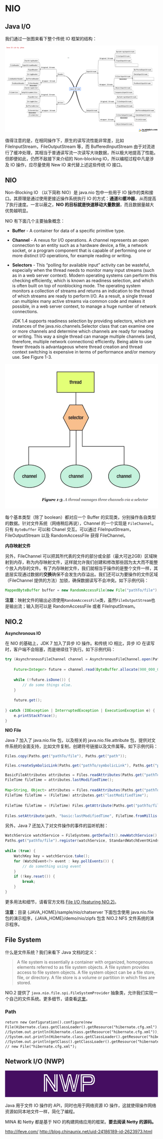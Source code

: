 # NIO

## Java I/O

我们通过一张图来看下整个传统 IO 框架的结构：

![](theIOTopology.png)

值得注意的是，在相同操作下，原生的读写流性能非常差，比如 FileInputStream，FileOutputStream 等，而 BufferedInputStream 由于对流进行了缓冲处理，其相当于普通读写流一次读写大块数据，所以极大地提高了性能。但即便如此，仍然不敌接下来介绍的 Non-blocking IO，所以编程过程中凡是涉及 IO 操作，应尽量使用 New IO 来代替上述这些传统 IO 接口。

## NIO

Non-Blocking IO （以下简称 NIO）是 java.nio 包中一些用于 IO 操作的类和接口。其原理是通过使用更接近操作系统执行 IO 的方式：**通道**和**缓冲器**，从而提高了执行速度。一言以蔽之，**NIO 的目标就是快速移动大量数据**，而且数据量越大优势越明显。

NIO 有下面几个主要抽象概念：

+ **Buffer** - A container for data of a specific primitive type.
+ **Channel** - A nexus for I/O operations. A channel represents an open connection to an entity such as a hardware device, a file, a network socket, or a program component that is capable of performing one or more distinct I/O operations, for example reading or writing.
+ **Selectors** - This “polling for available input” activity can be wasteful, especially when the thread needs to monitor many input streams (such as in a web server context). Modern operating systems can perform this checking efficiently, which is known as readiness selection, and which is often built on top of nonblocking mode. The operating system monitors a collection of streams and returns an indication to the thread of which streams are ready to perform I/O. As a result, a single thread can multiplex many active streams via common code and makes it possible, in a web server context, to manage a huge number of network connections.

   JDK 1.4 supports readiness selection by providing selectors, which are instances of the java.nio.channels.Selector class that can examine one or more channels and determine which channels are ready for reading or writing. This way a single thread can manage multiple channels (and, therefore, multiple network connections) efficiently. Being able to use fewer threads is advantageous where thread creation and thread context switching is expensive in terms of performance and/or memory use. See Figure 1-3.

![The Multiplex](theMultiplex.png)

每个基本类型（除了 boolean）都对应一个 Buffer 的实现类，分别操作各自类型的数据。针对文件系统（网络稍后再说），Channel 的一个实现是 `FileChannel`。只有 `ByteBuffer` 可以和 Chanel 交互。可以通过 FileInputStream，FileOutputStream  以及 RandomAccessFile 获得 FileChannel。

**内存映射文件**

另外，FileChannel 可以把其所代表的文件的部分或全部（最大可达2GB）区域映射到内存，称为内存映射文件，这样就允许我们创建和修改那些因为太大而不能整个放入内存的文件。有了内存映射文件，我们就相当于操作的是整个文件一样，其底层实现通过数据的**交换**确保不会发生内存溢出。我们还可以为要操作的文件区域（FileChannel 提供的方法）加锁，确保数据读写不会冲突。如下示例代码：

```Java
MappedByteBuffer buffer = new RandomAccessFile(new File("pathTo/file"), "rw").getChannel().map(FileChannel.MapMode.READ_WRITE, 0, 999_999_999); // buffer 有 get 和 set 方法，供读写用。
```

**注意**：映射文件的输出必须使用`RandomAccessFile`类，虽然`FileOutputStream`也是输出流；输入则可以是 RandomAccessFile 或者 FileInputStream。

## NIO.2

**Asynchronous IO**

在 NIO 的基础上，JDK 7 加入了异步 IO 操作。和传统 IO 相比，异步 IO 在读写时，客户端不会阻塞，而是继续往下执行。如下示例代码：

```Java
try (AsynchronousFileChannel channel = AsynchronousFileChannel.open(Paths.get("pathTo/file"));) { // 凡是实现了 AutoCloseable 接口的资源会自动关闭并释放。

    Future<Integer> future = channel.read(ByteBuffer.allocate(900_000_000), 0); // 这里不会阻塞，而是继续执行下去。

    while (!future.isDone()) {
        // do some things else.
    }

    future.get();

} catch (IOException | InterruptedException | ExecutionException e) {
    e.printStackTrace();
}
```

**NIO File**

Java 7 加入了 java.nio.file 包，以及相关的 java.nio.file.attribute 包，提供对文件系统的全面支持，比如文件复制，创建符号链接以及文件属等。如下示例代码：

```Java
Files.copy(Paths.get("pathTo/file"), Paths.get("path"));
```

```Java
Files.createSymbolicLink(Paths.get("pathTo/symbolicLink"), Paths.get("pathTo/file")); // The FileAttributes vararg enables you to specify initial file attributes that are set atomically when the link is created. However, this argument is intended for future use and is not currently implemented.
```

```Java
BasicFileAttributes attributes = Files.readAttributes(Paths.get("pathTo/file"), BasicFileAttributes.class);
FileTime fileTime = attributes.lastModifiedTime();

Map<String, Object> attributes = Files.readAttributes(Paths.get("pathTo/file"), "basic:lastModifiedTime,size"); // 可以用 * 来表示所有 basic-file-attributes.
FileTime fileTime = (FileTime) attributes.get("lastModifiedTime");

FileTime fileTime = (FileTime) Files.getAttribute(Paths.get("pathTo/file"), "basic:lastModifiedTime");

Files.setAttribute(path, "basic:lastModifiedTime", FileTime.fromMillis(System.currentTimeMillis())); // 其它属性包括 basic:creationTime，basic:lastAccessTime，basic:lastModifiedTime，basic:isSymbolicLink，basic:isDirectory，basic:isRegularFile，basic:size，dos:hidden 等；另外，Java 还提供了更直接的设置属性的方法，比如 setLastModifiedTime(Path path, FileTime time) 等。
```

另外，Java 7 还加入了对文件操作的事件的监听机制：

```Java
WatchService watchService = FileSystems.getDefault().newWatchService();
Paths.get("pathTo/file").register(watchService, StandardWatchEventKinds.ENTRY_CREATE, StandardWatchEventKinds.ENTRY_DELETE, StandardWatchEventKinds.ENTRY_MODIFY);

while (true) {
    WatchKey key = watchService.take();
    for (WatchEvent<?> event : key.pollEvents()) {
        // do something using event
    }
    if (!key.reset()) {
        break;
    }
}
```

更多用法和细节，请看官方文档 [File I/O (featuring NIO.2)](http://download.oracle.com/javase/tutorial/essential/io/fileio.html)。

**注意**：目录 {JAVA_HOME}/sample/nio/chatserver 下面包含使用 java.nio.file 包的演示程序，{JAVA_HOME}/demo/nio/zipfs 包含 NIO.2 NFS 文件系统的演示程序。

## File System

什么是文件系统？我们来看下 Java 文档的定义：

>  A file system is essentially a container with organized, homogenous elements referred to as file system objects. A file system provides access to file system objects. A file system object can be a file store, file, or directory. A file store is a volume or partition in which files are stored.

NIO.2 提供了 `java.nio.file.spi.FileSystemProvider` 抽象类，允许我们实现一个自己的文件系统。更多细节，请查看[这里](http://docs.oracle.com/javase/7/docs/technotes/guides/io/fsp/filesystemprovider.html)。

### Path

```
return new Configuration().configure(new File(Hibernate.class.getClassLoader().getResource("hibernate.cfg.xml").getFile())).buildSessionFactory();
//System.out.println(Hibernate.class.getResource("hibernate.cfg.xml"));
//System.out.println(Hibernate.class.getClassLoader().getResource("hibernate.cfg.xml"));
//System.out.println(getClass().getClassLoader().getResource("hibernate.cfg.xml"));
// new File("hibernate.cfg.xml");
```

## Network I/O (NWP)

![NWP](theNWP.png)

Java 用于文件 IO 操作的 API，同时也用于网络资源 IO 操作，这就使得操作网络资源如同本地文件一样，简化了编程。

MINA 和 Netty 都是基于 NIO 的构建网络应用的框架。**要去阅读 Netty 的源码。**

http://ifeve.com/
http://blog.chinaunix.net/uid-24186189-id-2623973.html
